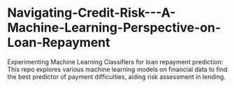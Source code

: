 # Navigating-Credit-Risk---A-Machine-Learning-Perspective-on-Loan-Repayment
Experimenting Machine Learning Classifiers for loan repayment prediction: This repo explores various machine learning models on financial data to find the best predictor of payment difficulties, aiding risk assessment in lending.
